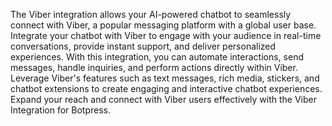 The Viber integration allows your AI-powered chatbot to seamlessly connect with Viber, a popular messaging platform with a global user base. Integrate your chatbot with Viber to engage with your audience in real-time conversations, provide instant support, and deliver personalized experiences. With this integration, you can automate interactions, send messages, handle inquiries, and perform actions directly within Viber. Leverage Viber's features such as text messages, rich media, stickers, and chatbot extensions to create engaging and interactive chatbot experiences. Expand your reach and connect with Viber users effectively with the Viber Integration for Botpress.

